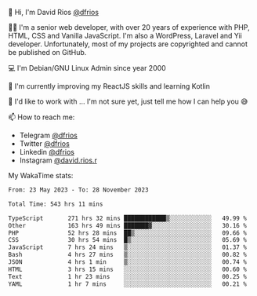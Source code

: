 👋 Hi, I'm David Rios [@dfrios](https://github.com/dfrios)

👨‍💻 I'm a senior web developer, with over 20 years of experience with PHP, HTML, CSS and Vanilla JavaScript. I'm also a WordPress, Laravel and Yii developer. Unfortunately, most of my projects are copyrighted and cannot be published on GitHub.

💻 I'm Debian/GNU Linux Admin since year 2000

🌱 I'm currently improving my ReactJS skills and learning Kotlin

💞️ I'd like to work with ... I'm not sure yet, just tell me how I can help you 😅


📫 How to reach me:
* Telegram [@dfrios](https://t.me/dfrios)
* Twitter [@dfrios](https://twitter.com/dfrios)
* Linkedin [@dfrios](https://linkedin.com/in/dfrios)
* Instagram [@david.rios.r](https://instagram.com/david.rios.r)



My WakaTime stats:
<!--START_SECTION:waka-->

```txt
From: 23 May 2023 - To: 28 November 2023

Total Time: 543 hrs 11 mins

TypeScript       271 hrs 32 mins ████████████▒░░░░░░░░░░░░   49.99 %
Other            163 hrs 49 mins ███████▓░░░░░░░░░░░░░░░░░   30.16 %
PHP              52 hrs 28 mins  ██▒░░░░░░░░░░░░░░░░░░░░░░   09.66 %
CSS              30 hrs 54 mins  █▒░░░░░░░░░░░░░░░░░░░░░░░   05.69 %
JavaScript       7 hrs 24 mins   ▒░░░░░░░░░░░░░░░░░░░░░░░░   01.37 %
Bash             4 hrs 27 mins   ▒░░░░░░░░░░░░░░░░░░░░░░░░   00.82 %
JSON             4 hrs 1 min     ▒░░░░░░░░░░░░░░░░░░░░░░░░   00.74 %
HTML             3 hrs 15 mins   ░░░░░░░░░░░░░░░░░░░░░░░░░   00.60 %
Text             1 hr 23 mins    ░░░░░░░░░░░░░░░░░░░░░░░░░   00.25 %
YAML             1 hr 7 mins     ░░░░░░░░░░░░░░░░░░░░░░░░░   00.21 %
```

<!--END_SECTION:waka-->

